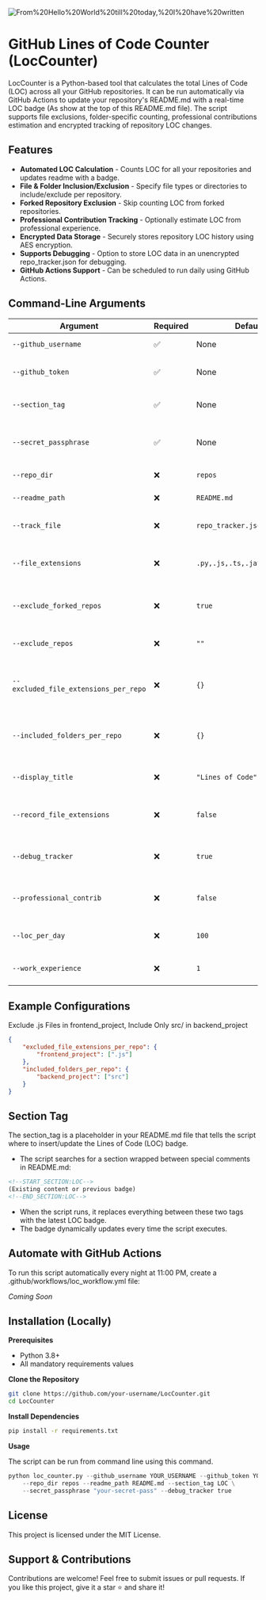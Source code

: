 <!--START_SECTION:locTag-->

![From%20Hello%20World%20till%20today,%20I%20have%20written](https://img.shields.io/badge/From%20Hello%20World%20till%20today,%20I%20have%20written-172304-blue)

<!--END_SECTION:locTag-->

# GitHub Lines of Code Counter (LocCounter)

LocCounter is a Python-based tool that calculates the total Lines of Code (LOC) across all your GitHub repositories. It can be run automatically via GitHub Actions to update your repository's README.md with a real-time LOC badge (As show at the top of this README.md file). The script supports file exclusions, folder-specific counting, professional contributions estimation and encrypted tracking of repository LOC changes.

## Features

- **Automated LOC Calculation** - Counts LOC for all your repositories and updates readme with a badge.
- **File & Folder Inclusion/Exclusion** - Specify file types or directories to include/exclude per repository.
- **Forked Repository Exclusion** - Skip counting LOC from forked repositories.
- **Professional Contribution Tracking** - Optionally estimate LOC from professional experience.
- **Encrypted Data Storage** - Securely stores repository LOC history using AES encryption.
- **Supports Debugging** - Option to store LOC data in an unencrypted repo_tracker.json for debugging.
- **GitHub Actions Support** - Can be scheduled to run daily using GitHub Actions.

## Command-Line Arguments

| Argument | Required | Default | Description |
|----------|----------|---------|-------------|
| `--github_username` | ✅ | None | Your GitHub username. |
| `--github_token` | ✅ | None | GitHub **Personal Access Token (PAT)** for authentication. |
| `--section_tag` | ✅ | None | The tag in `README.md` where the LOC badge will be placed. |
| `--secret_passphrase` | ✅ | None | Passphrase for encrypting and decrypting LOC tracking data. |
| `--repo_dir` | ❌ | `repos` | Directory to clone repositories. |
| `--readme_path` | ❌ | `README.md` | Path to the `README.md` file to update. |
| `--track_file` | ❌ | `repo_tracker.json` | File to store encrypted LOC tracking data. |
| `--file_extensions` | ❌ | `.py,.js,.ts,.java,.cpp,.md` | Comma-separated list of file extensions to include in LOC count. |
| `--exclude_forked_repos` | ❌ | `true` | Exclude forked repositories from LOC calculations (true/false). |
| `--exclude_repos` | ❌ | `""` | Comma-separated list of repositories to exclude. |
| `--excluded_file_extensions_per_repo` | ❌ | `{}` | JSON defining file types to exclude per repo (e.g., `{"frontend_project": [".js"]}`). |
| `--included_folders_per_repo` | ❌ | `{}` | JSON defining folders to include per repo (e.g., `{"backend_project": ["src"]}`). |
| `--display_title` | ❌ | `"Lines of Code"` | Title displayed in the LOC badge (e.g., `"Total LOC"`). |
| `--record_file_extensions` | ❌ | `false` | Enable tracking of unique file extensions found in repositories. |
| `--debug_tracker` | ❌ | `true` | Save an unencrypted `repo_tracker.json` for debugging (true/false). |
| `--professional_contrib` | ❌ | `false` | Include estimated professional contributions in the LOC count. |
| `--loc_per_day` | ❌ | `100` | Estimated number of lines of code written per workday. |
| `--work_experience` | ❌ | `1` | Number of years of professional experience. |

## Example Configurations

Exclude .js Files in frontend_project, Include Only src/ in backend_project

```json
{
    "excluded_file_extensions_per_repo": {
        "frontend_project": [".js"]
    },
    "included_folders_per_repo": {
        "backend_project": ["src"]
    }
}
```

## Section Tag

The section_tag is a placeholder in your README.md file that tells the script where to insert/update the Lines of Code (LOC) badge.

- The script searches for a section wrapped between special comments in README.md:

```md
<!--START_SECTION:LOC-->
(Existing content or previous badge)
<!--END_SECTION:LOC-->
```

- When the script runs, it replaces everything between these two tags with the latest LOC badge.
- The badge dynamically updates every time the script executes.

## Automate with GitHub Actions

To run this script automatically every night at 11:00 PM, create a .github/workflows/loc_workflow.yml file:

*Coming Soon*

## Installation (Locally)

**Prerequisites**

- Python 3.8+
- All mandatory requirements values

**Clone the Repository**

```sh
git clone https://github.com/your-username/LocCounter.git
cd LocCounter
```

**Install Dependencies**

```sh
pip install -r requirements.txt
```

**Usage**

The script can be run from command line using this command.

```python
python loc_counter.py --github_username YOUR_USERNAME --github_token YOUR_GITHUB_PAT \
    --repo_dir repos --readme_path README.md --section_tag LOC \
    --secret_passphrase "your-secret-pass" --debug_tracker true
```

## License

This project is licensed under the MIT License.

## Support & Contributions

Contributions are welcome! Feel free to submit issues or pull requests.
If you like this project, give it a star ⭐ and share it!
